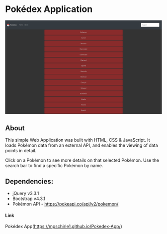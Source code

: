 # Pokédex Application

![Application Screenshot](pokedex-app-screenshot.png)

## About

This simple Web Application was built with HTML, CSS & JavaScript.
It loads Pokémon data from an external API, and enables the
viewing of data points in detail.

Click on a Pokémon to see more details on that selected Pokémon. Use the search bar to find a specific Pokémon by name.

## Dependencies:

- jQuery v3.3.1
- Bootstrap v4.3.1
- Pokémon API - https://pokeapi.co/api/v2/pokemon/

#### Link

Pokédex App(https://mpschirle1.github.io/Pokedex-App/)
